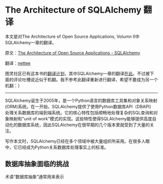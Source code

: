 # The Architecture of SQLAlchemy 翻译

本文是对The Architecture of Open Source Applications, Volumn II中SQLAlchemy一章的翻译。

原文：[The Architecture of Open Source Applications - SQLAlchemy](http://www.aosabook.org/en/sqlalchemy.html)

翻译：[nettee](https://nettee.github.io)

图灵社区已有这本书的[翻译计划][1]，其中SQLAlchemy一章的翻译[在此][2]。不过被下面的评论吐槽说近似于机翻。我不参考此翻译重新进行翻译，希望不要成为另一个机翻：）

[1]:http://www.ituring.com.cn/minibook/19
[2]:http://www.ituring.com.cn/article/13444

---

SQLAlchemy诞生于2005年，是一个Python语言的数据库工具集和对象关系映射(ORM)系统。在一开始，SQLAlchemy提供了使用Python数据库API（DBAPI）处理关系数据库的端到端系统。它的核心特性包括顺畅地处理复杂的SQL查询和对象映射和"unit of work"模式的实现。这些特性使得SQLAlchemy能够提供高度自动化的数据库系统，因此SQLAlchemy在很早期的几个版本里就受到了大量的关注。


写作本文时，SQLAlchemy已经在多个领域中被大量组织所采用。在很多人眼中，它已经成为Python关系数据库处理事实上的标准。

## 数据库抽象面临的挑战

术语“数据库抽象”通常用来表示



